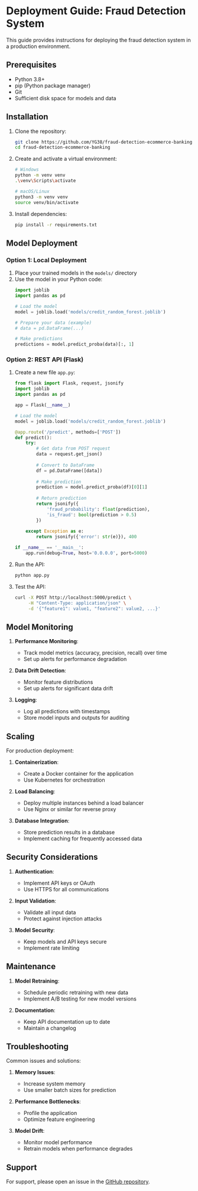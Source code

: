 # Deployment Guide: Fraud Detection System

This guide provides instructions for deploying the fraud detection system in a production environment.

## Prerequisites

- Python 3.8+
- pip (Python package manager)
- Git
- Sufficient disk space for models and data

## Installation

1. Clone the repository:
   ```bash
   git clone https://github.com/YG38/fraud-detection-ecommerce-banking.git
   cd fraud-detection-ecommerce-banking
   ```

2. Create and activate a virtual environment:
   ```bash
   # Windows
   python -m venv venv
   .\venv\Scripts\activate
   
   # macOS/Linux
   python3 -m venv venv
   source venv/bin/activate
   ```

3. Install dependencies:
   ```bash
   pip install -r requirements.txt
   ```

## Model Deployment

### Option 1: Local Deployment

1. Place your trained models in the `models/` directory
2. Use the model in your Python code:
   ```python
   import joblib
   import pandas as pd
   
   # Load the model
   model = joblib.load('models/credit_random_forest.joblib')
   
   # Prepare your data (example)
   # data = pd.DataFrame(...)
   
   # Make predictions
   predictions = model.predict_proba(data)[:, 1]
   ```

### Option 2: REST API (Flask)

1. Create a new file `app.py`:
   ```python
   from flask import Flask, request, jsonify
   import joblib
   import pandas as pd
   
   app = Flask(__name__)
   
   # Load the model
   model = joblib.load('models/credit_random_forest.joblib')
   
   @app.route('/predict', methods=['POST'])
   def predict():
       try:
           # Get data from POST request
           data = request.get_json()
           
           # Convert to DataFrame
           df = pd.DataFrame([data])
           
           # Make prediction
           prediction = model.predict_proba(df)[0][1]
           
           # Return prediction
           return jsonify({
               'fraud_probability': float(prediction),
               'is_fraud': bool(prediction > 0.5)
           })
           
       except Exception as e:
           return jsonify({'error': str(e)}), 400
   
   if __name__ == '__main__':
       app.run(debug=True, host='0.0.0.0', port=5000)
   ```

2. Run the API:
   ```bash
   python app.py
   ```

3. Test the API:
   ```bash
   curl -X POST http://localhost:5000/predict \
        -H "Content-Type: application/json" \
        -d '{"feature1": value1, "feature2": value2, ...}'
   ```

## Model Monitoring

1. **Performance Monitoring**:
   - Track model metrics (accuracy, precision, recall) over time
   - Set up alerts for performance degradation

2. **Data Drift Detection**:
   - Monitor feature distributions
   - Set up alerts for significant data drift

3. **Logging**:
   - Log all predictions with timestamps
   - Store model inputs and outputs for auditing

## Scaling

For production deployment:

1. **Containerization**:
   - Create a Docker container for the application
   - Use Kubernetes for orchestration

2. **Load Balancing**:
   - Deploy multiple instances behind a load balancer
   - Use Nginx or similar for reverse proxy

3. **Database Integration**:
   - Store prediction results in a database
   - Implement caching for frequently accessed data

## Security Considerations

1. **Authentication**:
   - Implement API keys or OAuth
   - Use HTTPS for all communications

2. **Input Validation**:
   - Validate all input data
   - Protect against injection attacks

3. **Model Security**:
   - Keep models and API keys secure
   - Implement rate limiting

## Maintenance

1. **Model Retraining**:
   - Schedule periodic retraining with new data
   - Implement A/B testing for new model versions

2. **Documentation**:
   - Keep API documentation up to date
   - Maintain a changelog

## Troubleshooting

Common issues and solutions:

1. **Memory Issues**:
   - Increase system memory
   - Use smaller batch sizes for prediction

2. **Performance Bottlenecks**:
   - Profile the application
   - Optimize feature engineering

3. **Model Drift**:
   - Monitor model performance
   - Retrain models when performance degrades

## Support

For support, please open an issue in the [GitHub repository](https://github.com/YG38/fraud-detection-ecommerce-banking/issues).
